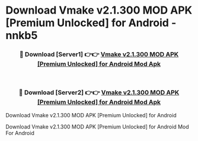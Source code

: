# Download Vmake v2.1.300 MOD APK [Premium Unlocked] for Android - nnkb5


<div align="center">
<h3>🔴 Download [Server1] 👉👉 <a href="https://apk-comot.site?title=Vmake_v2.1.300_MOD_APK_[Premium_Unlocked]_for_Android">Vmake v2.1.300 MOD APK [Premium Unlocked] for Android Mod Apk</a></h3><br>
<h3>🔴 Download [Server2] 👉👉 <a href="https://apk-comot.site?title=Vmake_v2.1.300_MOD_APK_[Premium_Unlocked]_for_Android">Vmake v2.1.300 MOD APK [Premium Unlocked] for Android Mod Apk</a></h3>
</div>



Download Vmake v2.1.300 MOD APK [Premium Unlocked] for Android 

Download Vmake v2.1.300 MOD APK [Premium Unlocked] for Android Mod For Android